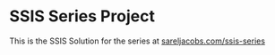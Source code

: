 # SSIS Series Project
This is the SSIS Solution for the series at [sareljacobs.com/ssis-series](https://sareljacobs.com/ssis-series/) 
